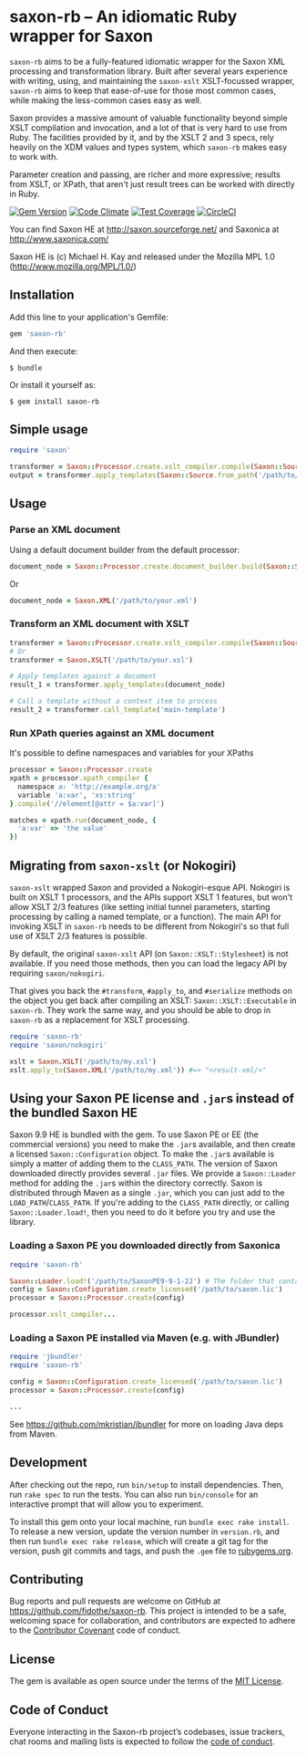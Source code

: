 # saxon-rb – An idiomatic Ruby wrapper for Saxon

`saxon-rb` aims to be a fully-featured idiomatic wrapper for the Saxon XML
processing and transformation library. Built after several years experience with
writing, using, and maintaining the `saxon-xslt` XSLT-focussed wrapper,
`saxon-rb` aims to keep that ease-of-use for those most common cases, while
making the less-common cases easy as well.

Saxon provides a massive amount of valuable functionality beyond simple XSLT
compilation and invocation, and a lot of that is very hard to use from Ruby. The
facilities provided by it, and by the XSLT 2 and 3 specs, rely heavily on the
XDM values and types system, which `saxon-rb` makes easy to work with.

Parameter creation and passing, are richer and more expressive; results from
XSLT, or XPath, that aren't just result trees can be worked with directly in
Ruby.

[![Gem Version](https://badge.fury.io/rb/saxon.svg)](http://badge.fury.io/rb/saxon)
[![Code Climate](https://codeclimate.com/github/fidothe/saxon-rb/badges/gpa.svg)](https://codeclimate.com/github/fidothe/saxon-rb)
[![Test Coverage](https://codeclimate.com/github/fidothe/saxon-rb/badges/coverage.svg)](https://codeclimate.com/github/fidothe/saxon-rb/coverage)
[![CircleCI](https://circleci.com/gh/fidothe/saxon-rb.svg?style=svg)](https://circleci.com/gh/fidothe/saxon-rb)

You can find Saxon HE at http://saxon.sourceforge.net/ and Saxonica at
http://www.saxonica.com/

Saxon HE is (c) Michael H. Kay and released under the Mozilla MPL 1.0
(http://www.mozilla.org/MPL/1.0/)

## Installation

Add this line to your application's Gemfile:

```ruby
gem 'saxon-rb'
```

And then execute:

    $ bundle

Or install it yourself as:

    $ gem install saxon-rb

## Simple usage

```ruby
require 'saxon'

transformer = Saxon::Processor.create.xslt_compiler.compile(Saxon::Source.from_path('/path/to/your.xsl'))
output = transformer.apply_templates(Saxon::Source.from_path('/path/to/your.xml'))
```

## Usage

### Parse an XML document

Using a default document builder from the default processor:

```ruby
document_node = Saxon::Processor.create.document_builder.build(Saxon::Source.from_path('/path/to/your.xml'))
```

Or

```ruby
document_node = Saxon.XML('/path/to/your.xml')
```

### Transform an XML document with XSLT

```ruby
transformer = Saxon::Processor.create.xslt_compiler.compile(Saxon::Source.from_path('/path/to/your.xsl'))
# Or
transformer = Saxon.XSLT('/path/to/your.xsl')

# Apply templates against a document
result_1 = transformer.apply_templates(document_node)

# Call a template without a context item to process
result_2 = transformer.call_template('main-template')
```

### Run XPath queries against an XML document

It's possible to define namespaces and variables for your XPaths

```ruby
processor = Saxon::Processor.create
xpath = processor.xpath_compiler {
  namespace a: 'http://example.org/a'
  variable 'a:var', 'xs:string'
}.compile('//element[@attr = $a:var]')

matches = xpath.run(document_node, {
  'a:var' => 'the value'
})
```

## Migrating from `saxon-xslt` (or Nokogiri)

`saxon-xslt` wrapped Saxon and provided a Nokogiri-esque API. Nokogiri is built on XSLT 1 processors, and the APIs support XSLT 1 features, but won't allow XSLT 2/3 features (like setting initial tunnel parameters, starting processing by calling a named template, or a function). The main API for invoking XSLT in `saxon-rb` needs to be different from Nokogiri's so that full use of XSLT 2/3 features is possible.

By default, the original `saxon-xslt` API (on `Saxon::XSLT::Stylesheet`) is not available. If you need those methods, then you can load the legacy API by requiring `saxon/nokogiri`.

That gives you back the `#transform`, `#apply_to`, and `#serialize` methods on the object you get back after compiling an XSLT: `Saxon::XSLT::Executable` in `saxon-rb`. They work the same way, and you should be able to drop in `saxon-rb` as a replacement for XSLT processing.

```ruby
require 'saxon-rb'
require 'saxon/nokogiri'

xslt = Saxon.XSLT('/path/to/my.xsl')
xslt.apply_to(Saxon.XML('/path/to/my.xml')) #=> "<result-xml/>"
```

## Using your Saxon PE license and `.jar`s instead of the bundled Saxon HE

Saxon 9.9 HE is bundled with the gem. To use Saxon PE or EE (the commercial
versions) you need to make the `.jar`s available, and then create a licensed
`Saxon::Configuration` object. To make the `.jar`s available is simply a matter
of adding them to the `CLASS_PATH`. The version of Saxon downloaded directly
provides several `.jar` files. We provide a `Saxon::Loader` method for adding
the `.jar`s within the directory correctly. Saxon is distributed through Maven
as a single `.jar`, which you can just add to the `LOAD_PATH`/`CLASS_PATH`. If
you're adding to the `CLASS_PATH` directly, or calling `Saxon::Loader.load!`,
then you need to do it before you try and use the library.

### Loading a Saxon PE you downloaded directly from Saxonica

```ruby
require 'saxon-rb'

Saxon::Loader.load!('/path/to/SaxonPE9-9-1-2J') # The folder that contains the .jars, like $SAXON_HOME
config = Saxon::Configuration.create_licensed('/path/to/saxon.lic')
processor = Saxon::Processor.create(config)

processor.xslt_compiler...
```

### Loading a Saxon PE installed via Maven (e.g. with JBundler)

```ruby
require 'jbundler'
require 'saxon-rb'

config = Saxon::Configuration.create_licensed('/path/to/saxon.lic')
processor = Saxon::Processor.create(config)

...
```

See https://github.com/mkristian/jbundler for more on loading Java deps from
Maven.

## Development

After checking out the repo, run `bin/setup` to install dependencies. Then, run
`rake spec` to run the tests. You can also run `bin/console` for an interactive
prompt that will allow you to experiment.

To install this gem onto your local machine, run `bundle exec rake install`. To
release a new version, update the version number in `version.rb`, and then run
`bundle exec rake release`, which will create a git tag for the version, push
git commits and tags, and push the `.gem` file to
[rubygems.org](https://rubygems.org).

## Contributing

Bug reports and pull requests are welcome on GitHub at
https://github.com/fidothe/saxon-rb. This project is intended to be a safe,
welcoming space for collaboration, and contributors are expected to adhere to
the [Contributor Covenant](http://contributor-covenant.org) code of conduct.

## License

The gem is available as open source under the terms of the [MIT License](https://opensource.org/licenses/MIT).

## Code of Conduct

Everyone interacting in the Saxon-rb project’s codebases, issue trackers, chat rooms and mailing lists is expected to follow the [code of conduct](https://github.com/fidothe/saxon-rb/blob/master/CODE_OF_CONDUCT.md).
